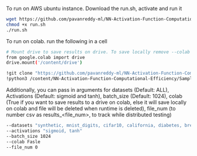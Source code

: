 
To run on AWS ubuntu instance. Download the run.sh, activate and run it
```bash
wget https://github.com/pavanreddy-ml/NN-Activation-Function-Computational-Efficiency/raw/main/run.sh
chmod +x run.sh
./run.sh
```

To run on colab. run the following in a cell
```bash
# Mount drive to save results on drive. To save locally remove --colab (Default is False)
from google.colab import drive
drive.mount('/content/drive')

!git clone "https://github.com/pavanreddy-ml/NN-Activation-Function-Computational-Efficiency.git"
!python3 /content/NN-Activation-Function-Computational-Efficiency/Sample_Capstone/code/main.py --colab True
```

Additionally, you can pass in arguments for datasets (Default: ALL), Activations (Default: sigmoid and tanh), batch_size (Default: 1024), colab (True if you want to save results to a drive on colab, else it will save locally on colab and file will be deleted when runtime is deleted), file_num (to number csv as results_<file_num>, to track while distributed testing)
```bash
--datasets "synthetic, mnist_digits, cifar10, california, diabetes, breast_cancer, iris, digits, wine"
--activations "sigmoid, tanh"
--batch_size 1024
--colab Fasle
--file_num 0

```
